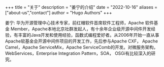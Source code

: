 +++
title = "关于"
description = "姜宁的介绍"
date = "2022-10-16"
aliases = ["about-us","contact"]
author = "Hugo Authors"
+++

姜宁: 华为开源管理中心技术专家，前红帽软件首席软件工程师，Apache 软件基金 Member，Apache本地北京社群发起人，有十余年企业级开源中间件开发经验，有丰富的Java开发和使用经验，函数式编程爱好者。从2006年开始一直从事Apache软基金会开源中间件项目的开发工作，先后参与Apache CXF， Apache Camel，Apache ServiceMix，Apache ServiceComb的开发。对微服务架构，WebServices，Enterprise Integration Pattern，SOA， OSGi有比较深入的研究。


